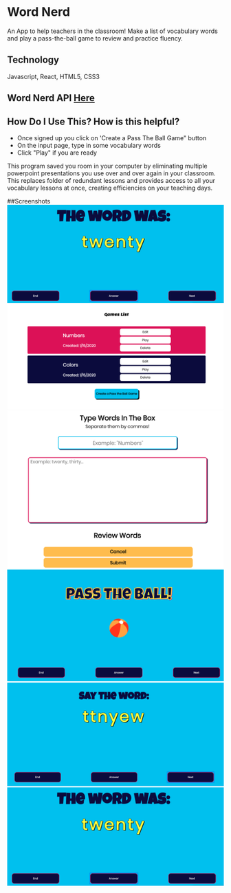 # Word Nerd

An App to help teachers in the classroom! Make a list of vocabulary words and play a pass-the-ball game to review and practice fluency.

## Technology

Javascript, React, HTML5, CSS3

## Word Nerd API [Here](https://github.com/josno/word-nerd-server)

## How Do I Use This? How is this helpful?

-   Once signed up you click on 'Create a Pass The Ball Game" button
-   On the input page, type in some vocabulary words
-   Click "Play" if you are ready

This program saved you room in your computer by eliminating multiple powerpoint presentations you use over and over again in your classroom. This replaces folder of redundant lessons and provides access to all your vocabulary lessons at once, creating efficiencies on your teaching days.

##Screenshots
![Home Page](/assets/Answer-page.png)
![Game List](/assets/List-page.png)
![Input Page](/assets/Input-page.png)
![Pass The Ball](/assets/Pass-Page.png)
![Scrambled Word](/assets/Scrambled-page.png)
![Answer](/assets/Answer-page.png)

